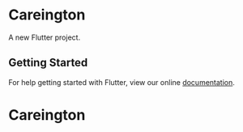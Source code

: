 # Careington

A new Flutter project.

## Getting Started

For help getting started with Flutter, view our online
[documentation](https://flutter.io/).
# Careington
